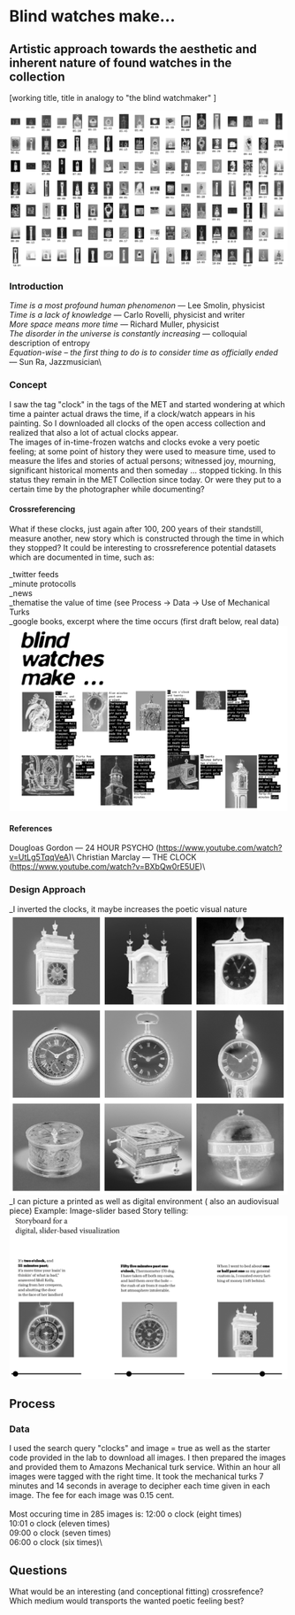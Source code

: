 # Blind watches make…		
 ## Artistic approach towards the aesthetic and inherent nature of found watches in the collection	
 [working title, title in analogy to "the blind watchmaker" ]

  ![illustrative images](./01_illustrative_image_a.png)		

### Introduction		
*Time is a most profound human phenomenon* — Lee Smolin, physicist\
*Time is a lack of knowledge* — Carlo Rovelli, physicist and writer\
*More space means more time* — Richard Muller, physicist\
*The disorder in the universe is constantly increasing* — colloquial description of entropy\
*Equation-wise – the first thing to do is to consider time as officially ended* — Sun Ra, Jazzmusician\

### Concept		
 I saw the tag "clock" in the tags of the MET and started wondering at which time a painter actual draws the time, if a clock/watch appears in his 
 painting. So I downloaded all clocks of the open access collection and realized that  also a lot of actual clocks appear.\
 The images of in-time-frozen watchs and clocks evoke a very poetic feeling; at some point of history they were used to measure time, 
 used to measure the lifes and stories of actual persons; witnessed joy, mourning, significant historical moments and then someday … stopped ticking.
 In this status they remain in the MET Collection since today. Or were they put to a certain time by the photographer while documenting? 

#### Crossreferencing
What if these clocks, just again after 100, 200 years of their standstill, measure another, new story which is constructed through the time in which they stopped? 
It could be interesting to crossreference potential datasets which are documented in time, such as:

_twitter feeds\
_minute protocolls\
_news\
_thematise the value of time (see Process -> Data -> Use of Mechanical Turks\
_google books, excerpt where the time occurs (first draft below, real data)\
  ![illustrative images](./02_story.png)		


#### References
Dougloas Gordon — 24 HOUR PSYCHO (https://www.youtube.com/watch?v=UtLg5TqqVeA)\\
Christian Marclay — THE CLOCK (https://www.youtube.com/watch?v=BXbQw0rE5UE)\

### Design Approach		
_I inverted the clocks, it maybe increases the poetic visual nature
![illustrative images](./03_inverted.png)
_I can picture a printed as well as digital environment ( also an audiovisual piece)
Example: Image-slider based Story telling:
![illustrative images](./04_slider.png)

## Process		

### Data		
I used the search query "clocks" and image = true as well as the starter code provided in the lab to download all images.
I then prepared the images and provided them to Amazons Mechanical turk service. Within an hour all images were tagged with the right time.
It took the mechanical turks 7 minutes and 14 seconds in average to decipher each time given in each image. The fee for each image was 0.15 cent.\
\
Most occuring time in 285 images is:
12:00 o clock (eight times)\
10:01 o clock (eleven times)\
09:00 o clock (seven times)\
06:00 o clock (six times)\

## Questions		
What would be an interesting (and conceptional fitting) crossrefence?
Which medium would transports the wanted poetic feeling best?

